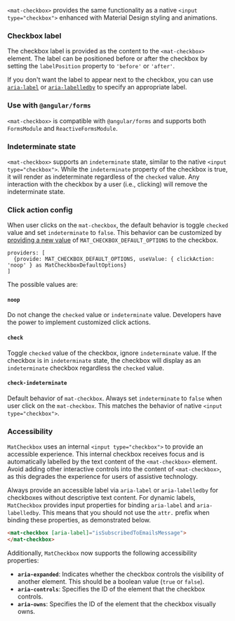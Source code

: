 `<mat-checkbox>` provides the same functionality as a native `<input type="checkbox">`
enhanced with Material Design styling and animations.

<!-- example(checkbox-overview) -->

### Checkbox label

The checkbox label is provided as the content to the `<mat-checkbox>` element. The label can be
positioned before or after the checkbox by setting the `labelPosition` property to `'before'` or
`'after'`.

If you don't want the label to appear next to the checkbox, you can use
[`aria-label`](https://www.w3.org/TR/wai-aria/states_and_properties#aria-label) or
[`aria-labelledby`](https://www.w3.org/TR/wai-aria/states_and_properties#aria-labelledby) to
specify an appropriate label.

### Use with `@angular/forms`

`<mat-checkbox>` is compatible with `@angular/forms` and supports both `FormsModule`
and `ReactiveFormsModule`.

### Indeterminate state

`<mat-checkbox>` supports an `indeterminate` state, similar to the native `<input type="checkbox">`.
While the `indeterminate` property of the checkbox is true, it will render as indeterminate
regardless of the `checked` value. Any interaction with the checkbox by a user (i.e., clicking) will
remove the indeterminate state.

### Click action config

When user clicks on the `mat-checkbox`, the default behavior is toggle `checked` value and set
`indeterminate` to `false`. This behavior can be customized by
[providing a new value](https://angular.io/guide/dependency-injection)
of `MAT_CHECKBOX_DEFAULT_OPTIONS` to the checkbox.

```
providers: [
  {provide: MAT_CHECKBOX_DEFAULT_OPTIONS, useValue: { clickAction: 'noop' } as MatCheckboxDefaultOptions}
]
```

The possible values are:

#### `noop`

Do not change the `checked` value or `indeterminate` value. Developers have the power to
implement customized click actions.

#### `check`

Toggle `checked` value of the checkbox, ignore `indeterminate` value. If the
checkbox is in `indeterminate` state, the checkbox will display as an `indeterminate` checkbox
regardless the `checked` value.

#### `check-indeterminate`

Default behavior of `mat-checkbox`. Always set `indeterminate` to `false`
when user click on the `mat-checkbox`.
This matches the behavior of native `<input type="checkbox">`.

### Accessibility

`MatCheckbox` uses an internal `<input type="checkbox">` to provide an accessible experience.
This internal checkbox receives focus and is automatically labelled by the text content of the
`<mat-checkbox>` element. Avoid adding other interactive controls into the content of
`<mat-checkbox>`, as this degrades the experience for users of assistive technology.

Always provide an accessible label via `aria-label` or `aria-labelledby` for checkboxes without
descriptive text content. For dynamic labels, `MatCheckbox` provides input properties for binding
`aria-label` and `aria-labelledby`. This means that you should not use the `attr.` prefix when
binding these properties, as demonstrated below.

```html
<mat-checkbox [aria-label]="isSubscribedToEmailsMessage">
</mat-checkbox>
```

Additionally, `MatCheckbox` now supports the following accessibility properties:

- **`aria-expanded`**: Indicates whether the checkbox controls the visibility of another element. This should be a boolean value (`true` or `false`).
- **`aria-controls`**: Specifies the ID of the element that the checkbox controls.
- **`aria-owns`**: Specifies the ID of the element that the checkbox visually owns.
